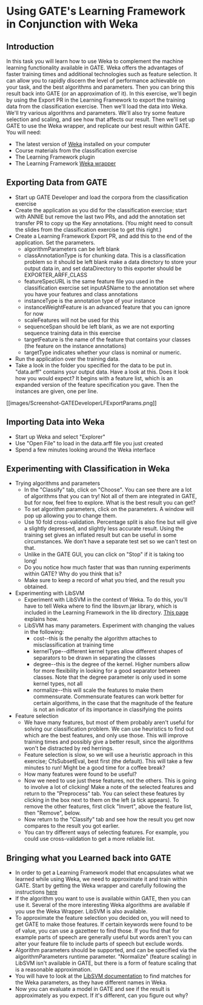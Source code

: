 # Using GATE's Learning Framework in Conjunction with Weka

## Introduction

In this task you will learn how to use Weka to complement the machine learning functionality available in GATE. Weka offers the advantages of faster training times and additional technologies such as feature selection. It can allow you to rapidly discern the level of performance achievable on your task, and the best algorithms and parameters. Then you can bring this result back into GATE (or an approximation of it).
In this exercise, we'll begin by using the Export PR in the Learning Framework to export the training data from the classification exercise. Then we'll load the data into Weka. We'll try various algorithms and parameters. We'll also try some feature selection and scaling, and see how that affects our result. Then we'll set up GATE to use the Weka wrapper, and replicate our best result within GATE.
You will need:
* The latest version of [Weka](http://www.cs.waikato.ac.nz/ml/weka/downloading.html) installed on your computer
* Course materials from the classification exercise
* The Learning Framework plugin
* The Learning Framework [Weka wrapper](https://github.com/GateNLP/weka-wrapper)
 
## Exporting Data from GATE

* Start up GATE Developer and load the corpora from the classification exercise
* Create the application as you did for the classification exercise; start with ANNIE but remove the last two PRs, and add the annotation set transfer PR to copy up the Key annotations. (You might need to consult the slides from the classification exercise to get this right.)
* Create a Learning Framework Export PR, and add this to the end of the application. Set the parameters.
    * algorithmParameters can be left blank
    * classAnnotationType is for chunking data. This is a classification problem so it should be left blank
make a data directory to store your output data in, and set dataDirectory to this
exporter should be EXPORTER_ARFF_CLASS
    * featureSpecURL is the same feature file you used in the classification exercise
set inputASName to the annotation set where you have your features and class annotations
    * instanceType is the annotation type of your instance
    * instanceWeightFeature is an advanced feature that you can ignore for now
    * scaleFeatures will not be used for this
    * sequenceSpan should be left blank, as we are not exporting sequence training data in this exercise
    * targetFeature is the name of the feature that contains your classes (the feature on the instance annotations)
    * targetType indicates whether your class is nominal or numeric. 
* Run the application over the training data.
* Take a look in the folder you specified for the data to be put in. "data.arff" contains your output data. Have a look at this. Does it look how you would expect? It begins with a feature list, which is an expanded version of the feature specification you gave. Then the instances are given, one per line.
 
[[images/Screenshot-GATEDeveloperLFExportParams.png]]
 
## Importing Data into Weka

* Start up Weka and select "Explorer"
* Use "Open File" to load in the data.arff file you just created
* Spend a few minutes looking around the Weka interface

## Experimenting with Classification in Weka

* Trying algorithms and parameters
    * In the "Classify" tab, click on "Choose". You can see there are a lot of algorithms that you can try! Not all of them are integrated in GATE, but for now, feel free to explore. What is the best result you can get?
    * To set algorithm parameters, click on the parameters. A window will pop up allowing you to change them.
    * Use 10 fold cross-validation. Percentage split is also fine but will give a slightly depressed, and slightly less accurate result. Using the training set gives an inflated result but can be useful in some circumstances. We don't have a separate test set so we can't test on that.
    * Unlike in the GATE GUI, you can click on "Stop" if it is taking too long!
    * Do you notice how much faster that was than running experiments within GATE? Why do you think that is?
    * Make sure to keep a record of what you tried, and the result you obtained.
* Experimenting with LibSVM
    * Experiment with LibSVM in the context of Weka. To do this, you'll have to tell Weka where to find the libsvm.jar library, which is included in the Learning Framework in the lib directory. [This page](https://weka.wikispaces.com/LibSVM) explains how.
    * LibSVM has many parameters. Experiment with changing the values in the following:
        * cost--this is the penalty the algorithm attaches to misclassification at training time
        * kernelType--different kernel types allow different shapes of separators to be drawn in separating the classes
        * degree--this is the degree of the kernel. Higher numbers allow for more flexibility in looking for a good separator between classes. Note that the degree parameter is only used in some kernel types, not all
        * normalize--this will scale the features to make them commensurate. Commensurate features can work better for certain algorithms, in the case that the magnitude of the feature is not an indicator of its importance in classifying the points
* Feature selection
    * We have many features, but most of them probably aren't useful for solving our classification problem. We can use heuristics to find out which are the best features, and only use those. This will improve training times and possibly give a better result, since the algorithms won't be distracted by red herrings.
    * Feature selection is slow, so we will use a heuristic approach in this exercise; CfsSubsetEval, best first (the default). This will take a few minutes to run! Might be a good time for a coffee break?
    * How many features were found to be useful?
    * Now we need to use just these features, not the others. This is going to involve a lot of clicking! Make a note of the selected features and return to the "Preprocess" tab. You can select these features by clicking in the box next to them on the left (a tick appears). To remove the other features, first click "Invert", above the feature list, then "Remove", below.
    * Now return to the "Classify" tab and see how the result you get now compares to the result you got earlier.
    * You can try different ways of selecting features. For example, you could use cross-validation to get a more reliable list.
 
## Bringing what you Learned back into GATE

* In order to get a Learning Framework model that encapsulates what we learned while using Weka, we need to approximate it and train within GATE. Start by getting the Weka wrapper and carefully following the instructions [here](https://github.com/GateNLP/weka-wrapper)
* If the algorithm you want to use is available within GATE, then you can use it. Several of the more interesting Weka algorithms are available if you use the Weka Wrapper. LibSVM is also available.
* To approximate the feature selection you decided on, you will need to get GATE to make those features. If certain keywords were found to be of value, you can use a gazetteer to find those. If you find that for example parts of speech are generally useful but words aren't you can alter your feature file to include parts of speech but exclude words.
* Algorithm parameters should be supported, and can be specified via the algorithmParameters runtime parameter.
"Normalize" (feature scaling) in LibSVM isn't available in GATE, but there is a form of feature scaling that is a reasonable approximation.
* You will have to look at the [LibSVM documentation](https://www.csie.ntu.edu.tw/~cjlin/libsvm/) to find matches for the Weka parameters, as they have different names in Weka.
* Now you can evaluate a model in GATE and see if the result is approximately as you expect. If it's different, can you figure out why?

